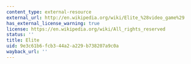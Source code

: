 ```yaml
---
content_type: external-resource
external_url: http://en.wikipedia.org/wiki/Elite_%28video_game%29
has_external_license_warning: true
license: https://en.wikipedia.org/wiki/All_rights_reserved
status: ''
title: Elite
uid: 9e3c61b6-fcb3-44a2-a229-b738207a9c0a
wayback_url: ''
---
```

